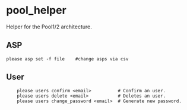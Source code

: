 # pool_helper

Helper for the Pool1/2 architecture.

## ASP

```
please asp set -f file    #change asps via csv

```

## User

```
    please users confirm <email>          # Confirm an user.
    please users delete <email>           # Deletes an user.
    please users change_password <email>  # Generate new password.
```
